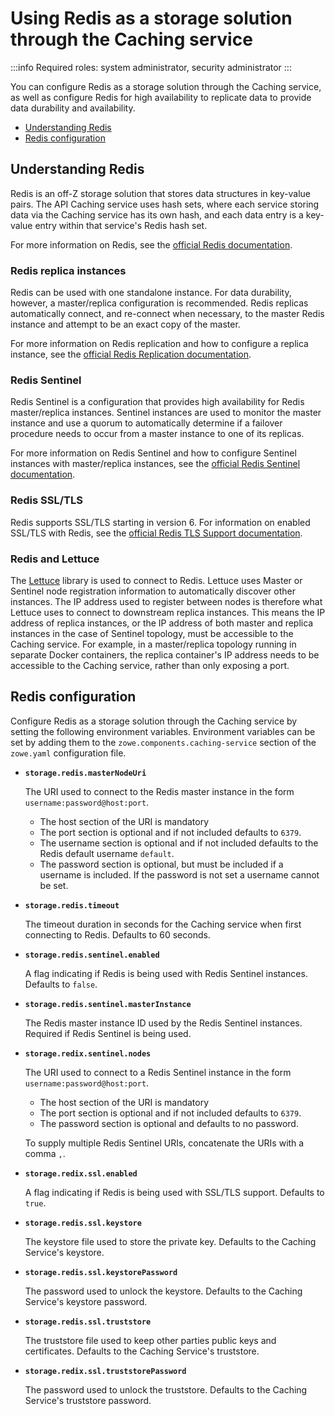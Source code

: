 # Using Redis as a storage solution through the Caching service

:::info Required roles: system administrator, security administrator
:::

You can configure Redis as a storage solution through the Caching service, as well as configure Redis for high availability to replicate data to provide data durability and availability.

- [Understanding Redis](#understanding-redis)
- [Redis configuration](#redis-configuration)

## Understanding Redis

Redis is an off-Z storage solution that stores data structures in key-value pairs. The API Caching service uses hash sets, where each
service storing data via the Caching service has its own hash, and each data entry is a key-value entry within that service's Redis hash set.

For more information on Redis, see the [official Redis documentation](https://redis.io/documentation).

### Redis replica instances

Redis can be used with one standalone instance. For data durability, however, a master/replica configuration is recommended.
Redis replicas automatically connect, and re-connect when necessary, to the master Redis instance and attempt to be an exact copy of the master.

For more information on Redis replication and how to configure a replica instance, see the [official Redis Replication documentation](https://redis.io/topics/replication).

### Redis Sentinel

Redis Sentinel is a configuration that provides high availability for Redis master/replica instances.
Sentinel instances are used to monitor the master instance and use a quorum to automatically determine if a failover procedure needs to occur from a master instance to one of its replicas.

For more information on Redis Sentinel and how to configure Sentinel instances with master/replica instances, see the [official Redis Sentinel documentation](https://redis.io/topics/replication).

### Redis SSL/TLS

Redis supports SSL/TLS starting in version 6. For information on enabled SSL/TLS with Redis, see the [official Redis TLS Support documentation](https://redis.io/topics/replication).

### Redis and Lettuce

The [Lettuce](https://lettuce.io/) library is used to connect to Redis. Lettuce uses Master or Sentinel node registration information to automatically discover other instances.
The IP address used to register between nodes is therefore what Lettuce uses to connect to downstream replica instances. This means the IP address of replica instances,
or the IP address of both master and replica instances in the case of Sentinel topology, must be accessible to the Caching service. For example, in a master/replica topology running
in separate Docker containers, the replica container's IP address needs to be accessible to the Caching service, rather than only exposing a port.

## Redis configuration

Configure Redis as a storage solution through the Caching service by setting the following environment variables. Environment variables can be set by adding them to the `zowe.components.caching-service` section of the `zowe.yaml` configuration file.

* **`storage.redis.masterNodeUri`**

    The URI used to connect to the Redis master instance in the form `username:password@host:port`.

    * The host section of the URI is mandatory
    * The port section is optional and if not included defaults to `6379`.
    * The username section is optional and if not included defaults to the Redis default username `default`.
    * The password section is optional, but must be included if a username is included. If the password is not set a username cannot be set.

* **`storage.redis.timeout`** 

    The timeout duration in seconds for the Caching service when first connecting to Redis. Defaults to 60 seconds.

* **`storage.redis.sentinel.enabled`**

    A flag indicating if Redis is being used with Redis Sentinel instances. Defaults to `false`.

* **`storage.redis.sentinel.masterInstance`** 

    The Redis master instance ID used by the Redis Sentinel instances. Required if Redis Sentinel is being used.

* **`storage.redix.sentinel.nodes`** 

    The URI used to connect to a Redis Sentinel instance in the form `username:password@host:port`.

    * The host section of the URI is mandatory
    * The port section is optional and if not included defaults to `6379`.
    * The password section is optional and defaults to no password.

    To supply multiple Redis Sentinel URIs, concatenate the URIs with a comma `,`.

* **`storage.redix.ssl.enabled`** 

    A flag indicating if Redis is being used with SSL/TLS support. Defaults to `true`.

* **`storage.redis.ssl.keystore`** 

    The keystore file used to store the private key. Defaults to the Caching Service's keystore.

* **`storage.redis.ssl.keystorePassword`** 

    The password used to unlock the keystore. Defaults to the Caching Service's keystore password.

* **`storage.redis.ssl.truststore`** 

    The truststore file used to keep other parties public keys and certificates. Defaults to the Caching Service's truststore.

* **`storage.redix.ssl.truststorePassword`** 

    The password used to unlock the truststore. Defaults to the Caching Service's truststore password.
